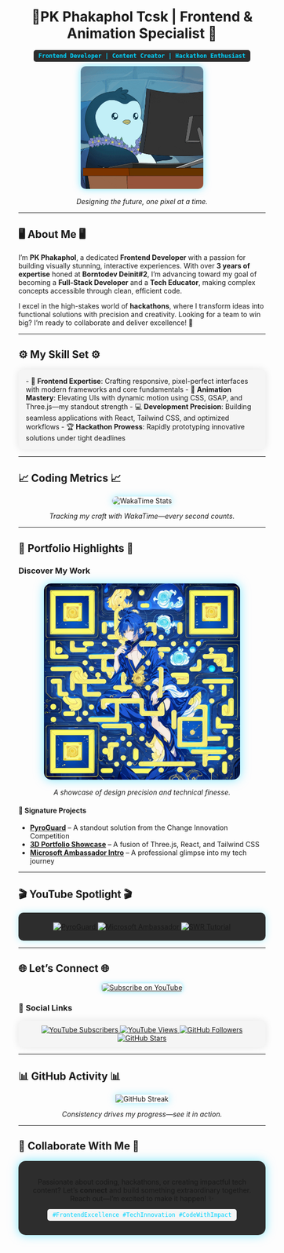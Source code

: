 <div align="center">
  <h1>🌟<b>PK Phakaphol Tcsk</b> | Frontend & Animation Specialist 🌟</h1>
  <p><code style="background: #2d2d2d; padding: 5px 10px; border-radius: 5px; color: #00d4ff; font-weight: bold;">Frontend Developer | Content Creator | Hackathon Enthusiast</code></p>
  <img src="./penguin.gif" width="250" alt="Code in Motion" style="border-radius: 10px; box-shadow: 0 0 15px rgba(0, 212, 255, 0.5);" />
  <p><i>Designing the future, one pixel at a time.</i></p>
</div>

---

## 🖥️ <b>About Me</b> 🖥️  
I’m **PK Phakaphol**, a dedicated **Frontend Developer** with a passion for building visually stunning, interactive experiences. With over **3 years of expertise** honed at **Borntodev Deinit#2**, I’m advancing toward my goal of becoming a **Full-Stack Developer** and a **Tech Educator**, making complex concepts accessible through clean, efficient code.

I excel in the high-stakes world of **hackathons**, where I transform ideas into functional solutions with precision and creativity. Looking for a team to win big? I’m ready to collaborate and deliver excellence! 🚀

---

## ⚙️ <b>My Skill Set</b> ⚙️  
<div style="background: #f5f5f5; padding: 15px; border-radius: 10px; box-shadow: 0 0 15px rgba(0, 0, 0, 0.1);">
  - 🎨 <b>Frontend Expertise</b>: Crafting responsive, pixel-perfect interfaces with modern frameworks and core fundamentals  
  - 🌟 <b>Animation Mastery</b>: Elevating UIs with dynamic motion using CSS, GSAP, and Three.js—my standout strength  
  - 💻 <b>Development Precision</b>: Building seamless applications with React, Tailwind CSS, and optimized workflows  
  - 🏆 <b>Hackathon Prowess</b>: Rapidly prototyping innovative solutions under tight deadlines  
</div>

---

## 📈 <b>Coding Metrics</b> 📈  
<div align="center">
  <img src="https://github-readme-stats.vercel.app/api/wakatime?username=GodzK&theme=tokyonight&layout=compact&hide_border=true&bg_color=1f2532&title_color=00d4ff&text_color=cdd6f4&icon_color=ff79c6" alt="WakaTime Stats" style="border-radius: 10px; box-shadow: 0 0 15px rgba(0, 212, 255, 0.4);" />
  <p><i>Tracking my craft with WakaTime—every second counts.</i></p>
</div>

---

## 🏅 <b>Portfolio Highlights</b> 🏅  
### <b>Discover My Work</b>  
<div align="center">
  <img src="./portfolio.png" alt="Portfolio Showcase" width="400" style="border-radius: 15px; box-shadow: 0 0 20px rgba(0, 212, 255, 0.5);" />
  <p><i>A showcase of design precision and technical finesse.</i></p>
</div>

#### 🚀 <b>Signature Projects</b>  
- **[PyroGuard](https://www.youtube.com/watch?v=cSUpTJ-clrs&t=8s)** – A standout solution from the Change Innovation Competition  
- **[3D Portfolio Showcase](https://www.youtube.com/watch?v=ML5piOfz_ao)** – A fusion of Three.js, React, and Tailwind CSS  
- **[Microsoft Ambassador Intro](https://www.youtube.com/watch?v=xr7nUM3XsXg)** – A professional glimpse into my tech journey  

---

## 🎬 <b>YouTube Spotlight</b> 🎬  
<div align="center" style="background: #2d2d2d; padding: 20px; border-radius: 10px; box-shadow: 0 0 15px rgba(0, 212, 255, 0.3);">
  <!-- BEGIN YOUTUBE-CARDS -->  
  <a href="https://www.youtube.com/watch?v=cSUpTJ-clrs&t=8s">
    <img src="https://ytcards.demolab.com/?id=cSUpTJ-clrs&t=3s&title=PyroGuard+Change+Innovation&lang=en&background_color=%232d2d2d&title_color=%2300d4ff&stats_color=%23cdd6f4&max_title_lines=1&width=250&border_radius=10" alt="PyroGuard" />
  </a>  
  <a href="https://www.youtube.com/watch?v=xr7nUM3XsXg">
    <img src="https://ytcards.demolab.com/?id=xr7nUM3XsXg&t=3s&title=Microsoft+Ambassador+Intro&lang=en&background_color=%232d2d2d&title_color=%2300d4ff&stats_color=%23cdd6f4&max_title_lines=1&width=250&border_radius=10" alt="Microsoft Ambassador" />
  </a>  
  <a href="https://www.youtube.com/watch?v=ML5piOfz_ao">
    <img src="https://ytcards.demolab.com/?id=ML5piOfz_ao&t=3s&title=Fetch+Data+with+SWR&lang=en&background_color=%232d2d2d&title_color=%2300d4ff&stats_color=%23cdd6f4&max_title_lines=1&width=250&border_radius=10" alt="SWR Tutorial" />
  </a>  
  <!-- END YOUTUBE-CARDS -->  
</div>

---

## 🌐 <b>Let’s Connect</b> 🌐  
<div align="center">
  <a href="https://www.youtube.com/channel/UCcSwl5PU3NUYrGNjUZPLWxg?sub_confirmation=1">
    <img src="https://custom-icon-badges.demolab.com/badge/-Subscribe%20Now-00d4ff?style=for-the-badge&logo=video&logoColor=white&labelColor=2d2d2d" alt="Subscribe on YouTube" style="border-radius: 5px; box-shadow: 0 0 10px rgba(0, 212, 255, 0.5);" />
  </a>
</div>

### 📡 <b>Social Links</b>  
<p align="center" style="background: #f5f5f5; padding: 10px; border-radius: 10px; box-shadow: 0 0 15px rgba(0, 0, 0, 0.1);">
  <a href="https://www.youtube.com/channel/UCcSwl5PU3NUYrGNjUZPLWxg">  
    <img src="https://custom-icon-badges.demolab.com/youtube/channel/subscribers/UCcSwl5PU3NUYrGNjUZPLWxg?color=%2300d4ff&label=SUBSCRIBE&logo=video&logoColor=white&style=for-the-badge&labelColor=2d2d2d" alt="YouTube Subscribers" />  
  </a>  
  <a href="https://www.youtube.com/channel/UCcSwl5PU3NUYrGNjUZPLWxg">  
    <img src="https://custom-icon-badges.demolab.com/youtube/channel/views/UCcSwl5PU3NUYrGNjUZPLWxg?color=%23ff79c6&logo=eye&logoColor=white&style=for-the-badge&labelColor=2d2d2d" alt="YouTube Views" />  
  </a>  
  <a href="https://github.com/GodzK">  
    <img src="https://custom-icon-badges.demolab.com/github/followers/GodzK?color=00d4ff&labelColor=2d2d2d&style=for-the-badge&logo=person-add&label=Follow&logoColor=white" alt="GitHub Followers" />  
  </a>  
  <a href="https://github.com/GodzK?tab=repositories">  
    <img src="https://custom-icon-badges.demolab.com/github/stars/GodzK?color=ff79c6&style=for-the-badge&labelColor=2d2d2d&logo=star" alt="GitHub Stars" />  
  </a>  
</p>

---

## 📊 <b>GitHub Activity</b> 📊  
<div align="center">
  <img src="https://streak-stats.demolab.com?user=GodzK&theme=tokyonight&border_radius=10&hide_border=true&background=1f2532&stroke=00d4ff&ring=ff79c6&fire=00d4ff&currStreakNum=cdd6f4&sideNums=cdd6f4&currStreakLabel=00d4ff&sideLabels=ff79c6" alt="GitHub Streak" style="box-shadow: 0 0 15px rgba(0, 212, 255, 0.4);" />
  <p><i>Consistency drives my progress—see it in action.</i></p>
</div>

---

## 🚀 <b>Collaborate With Me</b> 🚀  
<div align="center" style="background: #2d2d2d; padding: 20px; border-radius: 15px; box-shadow: 0 0 20px rgba(0, 212, 255, 0.5);">
  <p>Passionate about coding, hackathons, or creating impactful tech content? Let’s <b>connect</b> and build something extraordinary together. Reach out—I’m excited to make it happen! ✨</p>
  <p><code style="background: #f5f5f5; padding: 5px 10px; border-radius: 5px; color: #00d4ff;">#FrontendExcellence #TechInnovation #CodeWithImpact</code></p>
</div>
